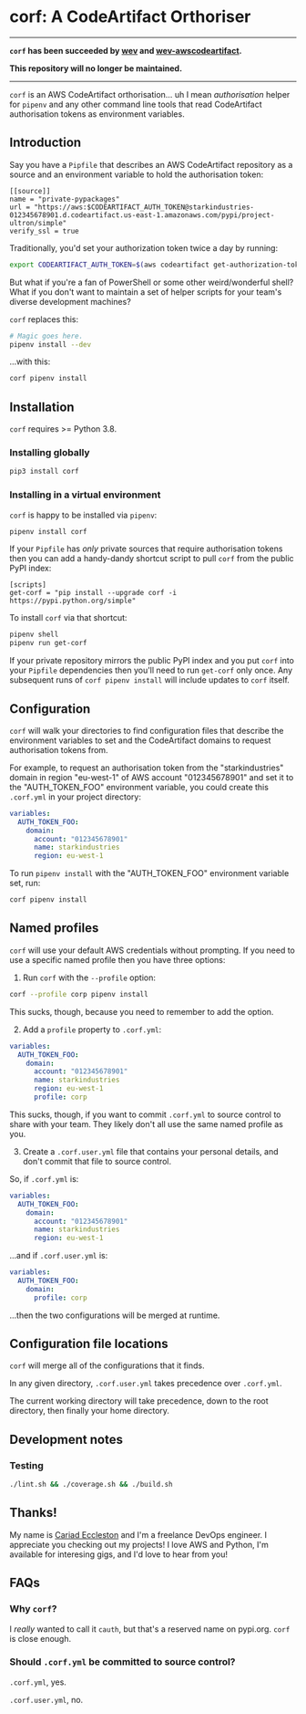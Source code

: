 # corf: A CodeArtifact Orthoriser

----

**`corf` has been succeeded by [wev](https://github.com/cariad/wev) and [wev-awscodeartifact](https://github.com/cariad/wev-awscodeartifact).**

**This repository will no longer be maintained.**

----

`corf` is an AWS CodeArtifact orthorisation… uh I mean _authorisation_ helper for `pipenv` and any other command line tools that read CodeArtifact authorisation tokens as environment variables.

## Introduction

Say you have a `Pipfile` that describes an AWS CodeArtifact repository as a source and an environment variable to hold the authorisation token:

```text
[[source]]
name = "private-pypackages"
url = "https://aws:$CODEARTIFACT_AUTH_TOKEN@starkindustries-012345678901.d.codeartifact.us-east-1.amazonaws.com/pypi/project-ultron/simple"
verify_ssl = true
```

Traditionally, you'd set your authorization token twice a day by running:

```bash
export CODEARTIFACT_AUTH_TOKEN=$(aws codeartifact get-authorization-token --domain starkindustries --domain-owner 012345678901 --query authorizationToken --output text --region us-east-1)
```

But what if you're a fan of PowerShell or some other weird/wonderful shell? What if you don't want to maintain a set of helper scripts for your team's diverse development machines?

`corf` replaces this:

```bash
# Magic goes here.
pipenv install --dev
```

…with this:

```bash
corf pipenv install
```

## Installation

`corf` requires >= Python 3.8.

### Installing globally

```bash
pip3 install corf
```

### Installing in a virtual environment

`corf` is happy to be installed via `pipenv`:

```bash
pipenv install corf
```

If your `Pipfile` has _only_ private sources that require authorisation tokens then you can add a handy-dandy shortcut script to pull `corf` from the public PyPI index:

```text
[scripts]
get-corf = "pip install --upgrade corf -i https://pypi.python.org/simple"
```

To install `corf` via that shortcut:

```bash
pipenv shell
pipenv run get-corf
```

If your private repository mirrors the public PyPI index and you put `corf` into your `Pipfile` dependencies then you'll need to run `get-corf` only once. Any subsequent runs of `corf pipenv install` will include updates to `corf` itself.

## Configuration

`corf` will walk your directories to find configuration files that describe the environment variables to set and the CodeArtifact domains to request authorisation tokens from.

For example, to request an authorisation token from the "starkindustries" domain in region "eu-west-1" of AWS account "012345678901" and set it to the "AUTH_TOKEN_FOO" environment variable, you could create this `.corf.yml` in your project directory:

```yaml
variables:
  AUTH_TOKEN_FOO:
    domain:
      account: "012345678901"
      name: starkindustries
      region: eu-west-1
```

To run `pipenv install` with the "AUTH_TOKEN_FOO" environment variable set, run:

```bash
corf pipenv install
```

## Named profiles

`corf` will use your default AWS credentials without prompting. If you need to use a specific named profile then you have three options:

1. Run `corf` with the `--profile` option:

```bash
corf --profile corp pipenv install
```

This sucks, though, because you need to remember to add the option.

2. Add a `profile` property to `.corf.yml`:

```yaml
variables:
  AUTH_TOKEN_FOO:
    domain:
      account: "012345678901"
      name: starkindustries
      region: eu-west-1
      profile: corp
```

This sucks, though, if you want to commit `.corf.yml` to source control to share with your team. They likely don't all use the same named profile as you.

3. Create a `.corf.user.yml` file that contains your personal details, and don't commit that file to source control.

So, if `.corf.yml` is:

```yaml
variables:
  AUTH_TOKEN_FOO:
    domain:
      account: "012345678901"
      name: starkindustries
      region: eu-west-1
```

…and if `.corf.user.yml` is:

```yaml
variables:
  AUTH_TOKEN_FOO:
    domain:
      profile: corp
```

…then the two configurations will be merged at runtime.

## Configuration file locations

`corf` will merge all of the configurations that it finds.

In any given directory, `.corf.user.yml` takes precedence over `.corf.yml`.

The current working directory will take precedence, down to the root directory, then finally your home directory.

## Development notes

### Testing

```bash
./lint.sh && ./coverage.sh && ./build.sh
```

## Thanks!

My name is [Cariad Eccleston](https://cariad.me) and I'm a freelance DevOps engineer. I appreciate you checking out my projects! I love AWS and Python, I'm available for interesing gigs, and I'd love to hear from you!

## FAQs

### Why `corf`?

I _really_ wanted to call it `cauth`, but that's a reserved name on pypi.org. `corf` is close enough.

### Should `.corf.yml` be committed to source control?

`.corf.yml`, yes.

`.corf.user.yml`, no.
